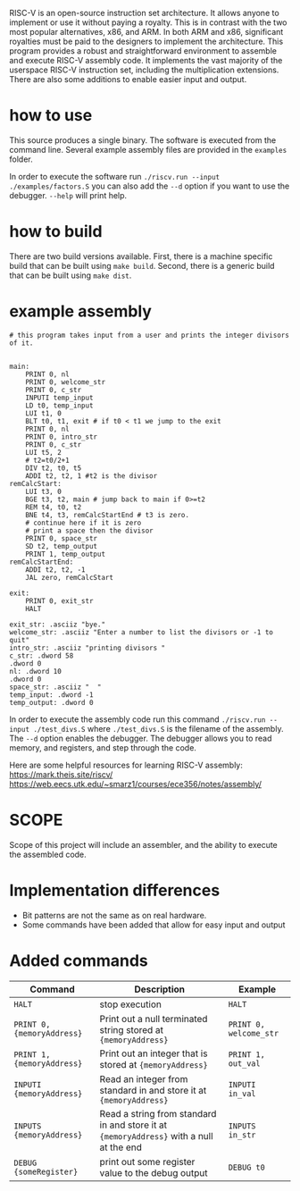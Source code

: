 RISC-V is an open-source instruction set architecture. It allows anyone to implement or use it without paying a royalty. This is in contrast with the two most popular alternatives, x86, and ARM. In both ARM and x86, significant royalties must be paid to the designers to implement the architecture. This program provides a robust and straightforward environment to assemble and execute RISC-V assembly code. It implements the vast majority of the userspace RISC-V instruction set, including the multiplication extensions. There are also some additions to enable easier input and output. 


# how to use

This source produces a single binary. The software is executed from the command line. Several example assembly files are provided in the `examples` folder. 

In order to execute the software run `./riscv.run --input ./examples/factors.S` you can also add the `--d` option if you want to use the debugger. `--help` will print help.


# how to build 
There are two build versions available. First, there is a machine specific build that can be built using `make build`. Second, there is a generic build that can be built using `make dist`.


# example assembly
```
# this program takes input from a user and prints the integer divisors of it.


main:
    PRINT 0, nl
    PRINT 0, welcome_str
    PRINT 0, c_str
    INPUTI temp_input
    LD t0, temp_input
    LUI t1, 0
    BLT t0, t1, exit # if t0 < t1 we jump to the exit
    PRINT 0, nl
    PRINT 0, intro_str
    PRINT 0, c_str
    LUI t5, 2
    # t2=t0/2+1
    DIV t2, t0, t5
    ADDI t2, t2, 1 #t2 is the divisor
remCalcStart:
    LUI t3, 0
    BGE t3, t2, main # jump back to main if 0>=t2
    REM t4, t0, t2
    BNE t4, t3, remCalcStartEnd # t3 is zero.
    # continue here if it is zero
    # print a space then the divisor
    PRINT 0, space_str
    SD t2, temp_output
    PRINT 1, temp_output
remCalcStartEnd:
    ADDI t2, t2, -1
    JAL zero, remCalcStart

exit:
    PRINT 0, exit_str
    HALT

exit_str: .asciiz "bye."
welcome_str: .asciiz "Enter a number to list the divisors or -1 to quit"
intro_str: .asciiz "printing divisors "
c_str: .dword 58
.dword 0
nl: .dword 10
.dword 0
space_str: .asciiz "  "
temp_input: .dword -1
temp_output: .dword 0
```
In order to execute the assembly code run this command `./riscv.run --input ./test_divs.S` where `./test_divs.S` is the filename of the assembly. The `--d` option enables the debugger. The debugger allows you to read memory, and registers, and step through the code. 


Here are some helpful resources for learning RISC-V assembly:
https://mark.theis.site/riscv/
https://web.eecs.utk.edu/~smarz1/courses/ece356/notes/assembly/


# SCOPE
Scope of this project will include an assembler, and the ability to execute the assembled code.

#  Implementation differences
 - Bit patterns are not the same as on real hardware.
 - Some commands have been added that allow for easy input and output

# Added commands

Command | Description | Example
---- | ---- | ---- 
`HALT` | stop execution | `HALT`
`PRINT 0, {memoryAddress}` | Print out a null terminated string stored at `{memoryAddress}` | `PRINT 0, welcome_str`
`PRINT 1,  {memoryAddress}` | Print out an integer that is stored at `{memoryAddress}` | `PRINT 1, out_val`
`INPUTI {memoryAddress}` | Read an integer from standard in and store it at `{memoryAddress}` | `INPUTI in_val`
`INPUTS {memoryAddress}` | Read a string from standard in and store it at `{memoryAddress}` with a null at the end | `INPUTS in_str`
`DEBUG {someRegister}` | print out some register value to the debug output | `DEBUG t0`
